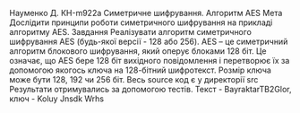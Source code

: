Науменко Д.
КН-m922a
Симетричне шифрування. Алгоритм AES
Мета
Дослідити принципи роботи симетричного шифрування на прикладі алгоритму AES.
Завдання
Реалізувати алгоритм симетричного шифрування AES (будь-якої версії - 128 або 256).
AES – це симетричний алгоритм блокового шифрування, який оперує блоками 128 біт. Це означає, що AES бере 128 біт вихідного повідомлення і перетворює їх за допомогою якогось ключа на 128-бітний шифротекст. Розмір ключа може бути 128, 192 чи 256 біт.
Весь source код є у директорії src
Результати отримувались за допомогою тестів. Текст - BayraktarTB2Glor, ключ - Koluy Jnsdk Wrhs
